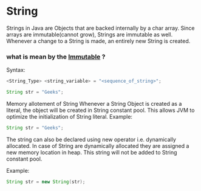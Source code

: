 # String 

Strings in Java are Objects that are backed internally by a char array. 
Since arrays are immutable(cannot grow), Strings are immutable as well. 
Whenever a change to a String is made, an entirely new String is created. 

### what is mean by the <a href = "https://www.programiz.com/java-programming/examples/create-immutable-class">Immutable</a> ?

Syntax:
```java
<String_Type> <string_variable> = "<sequence_of_string>";

String str = "Geeks";
```

Memory allotement of String
Whenever a String Object is created as a literal, the object will be created in String constant pool. 
This allows JVM to optimize the initialization of String literal.
Example:
```java
String str = "Geeks";
```

The string can also be declared using new operator i.e. dynamically allocated. 
In case of String are dynamically allocated they are assigned a new memory location in heap. 
This string will not be added to String constant pool.

Example:
```java
String str = new String(str);
```


